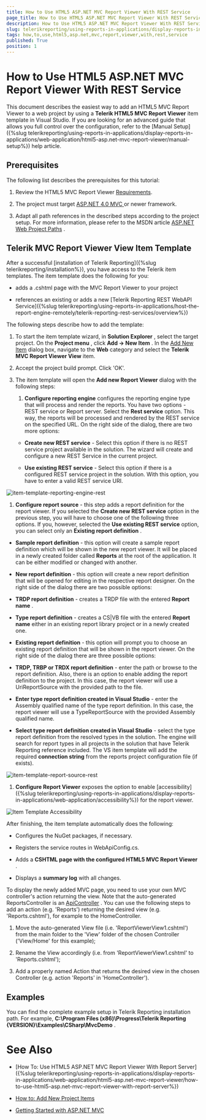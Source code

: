 ```yaml
---
title: How to Use HTML5 ASP.NET MVC Report Viewer With REST Service
page_title: How to Use HTML5 ASP.NET MVC Report Viewer With REST Service | for Telerik Reporting Documentation
description: How to Use HTML5 ASP.NET MVC Report Viewer With REST Service
slug: telerikreporting/using-reports-in-applications/display-reports-in-applications/web-application/html5-asp.net-mvc-report-viewer/how-to-use-html5-asp.net-mvc-report-viewer-with-rest-service
tags: how,to,use,html5,asp.net,mvc,report,viewer,with,rest,service
published: True
position: 1
---
```


# How to Use HTML5 ASP.NET MVC Report Viewer With REST Service



This document describes the easiest way to add an HTML5 MVC Report Viewer to a web project by using a         __Telerik HTML5 MVC Report Viewer__  item template in Visual Studio. If you are looking for an advanced guide that         allows you full control over the configuration, refer to the [Manual Setup]({%slug telerikreporting/using-reports-in-applications/display-reports-in-applications/web-application/html5-asp.net-mvc-report-viewer/manual-setup%}) help article.       

## Prerequisites

The following list describes the prerequisites for this tutorial:         

1. Review the HTML5 MVC Report Viewer [Requirements](0fe55701-1923-480a-b3a4-aee57c2840b8#RequirementsMVC).             

1. The project must target                [                   ASP.NET 4.0 MVC                 ](https://dotnet.microsoft.com/apps/aspnet/mvc)                or newer framework.             

1. Adapt all path references in the described steps according to the project setup.               For more information, please refer to the MSDN article                [ASP.NET Web Project Paths](https://docs.microsoft.com/en-us/previous-versions/ms178116(v=vs.140)) .             

## Telerik MVC Report Viewer View Item Template

After a successful [installation of Telerik Reporting]({%slug telerikreporting/installation%}),            you have access to the Telerik item templates. The item template does the following for you:           

* adds a .cshtml page with the MVC Report Viewer to your project             

* references an existing or adds a new [Telerik Reporting REST WebAPI Service]({%slug telerikreporting/using-reports-in-applications/host-the-report-engine-remotely/telerik-reporting-rest-services/overview%})

The following steps describe how to add the template:         

1. To start the item template wizard, in __Solution Explorer__ , select the target project. On the               __Project menu__ , click __Add -> New Item__ . In the                [Add New Item](https://msdn.microsoft.com/en-us/library/w0572c5b%28v=vs.100%29.aspx)                dialog box, navigate to the __Web__  category and select the __Telerik MVC Report Viewer View__  item.             

1. Accept the project build prompt. Click 'OK'.             

1. The item template will open the __Add new Report Viewer__  dialog with the following steps:             

   1. __Configure reporting engine__  configures the reporting engine type that will process and render the reports.                   You have two options - REST service or Report server. Select the __Rest service__  option. This way, the reports will be processed                   and rendered by the REST service on the specified URL.                 On the right side of the dialog, there are two more options:                 

   + __Create new REST service__  - Select this option if there is no REST service project available in the solution. The wizard will create                       and configure a new REST Service in the current project.                     

   + __Use existing REST service__  - Select this option if there is a configured REST service project in the solution.                        With this option, you have to enter a valid REST service URI.                       

  ![item-template-reporting-engine-rest](images/item-template-reporting-engine-rest.png)

   1. __Configure report source__  - this step adds a report definition for the report viewer. If you selected the                   __Create new REST service__  option in the previous step, you will have to choose one of the following three options.                   If you, however, selected the __Use existing REST service__  option, you can select only an __Existing report definition__ .                 

   + __Sample report definition__  - this option will create a sample report definition which will be shown in the new                       report viewer. It will be placed in a newly created folder called __Reports__  at the root of the application. It can be either modified                       or changed with another.                     

   + __New report definition__  - this option will create a new report definition that will be opened for editing in                       the respective report designer. On the right side of the dialog there are two possible options:                     

   + __TRDP report definition__  - creates a TRDP file with the entered __Report name__ .                         

   + __Type report definition__  - creates a CS|VB file with the entered __Report name__                            either in an existing report library project or in a newly created one.                         

   + __Existing report definition__  - this option will prompt you to choose an existing report definition that will                       be shown in the report viewer. On the right side of the dialog there are three possible options:                     

   + __TRDP, TRBP or TRDX report definition__  - enter the path or browse to the report definition. Also, there is                           an option to enable adding the report definition to the project. In this case, the report viewer will use a UriReportSource with                           the provided path to the file.                         

   + __Enter type report definition created in Visual Studio__  - enter the Assembly qualified name of the type                           report definition. In this case, the report viewer will use a TypeReportSource with the provided Assembly qualified name.                         

   + __Select type report definition created in Visual Studio__  - select the type report definition from the resolved                           types in the solution. The engine will search for report types in all projects in the solution that have Telerik Reporting reference                           included. The VS item template will add the required __connection string__  from the reports project configuration                           file (if exists).                           

  ![item-template-report-source-rest](images/item-template-report-source-rest.png)

   1. __Configure Report Viewer__  exposes the option to enable                   [accessibility]({%slug telerikreporting/using-reports-in-applications/display-reports-in-applications/web-application/accessibility%}) for the report viewer.                   

  ![Item Template Accessibility](images/item-template-accessibility.png)

After finishing, the item template automatically does the following:         

* Configures the NuGet packages, if necessary.             

* Registers the service routes in WebApiConfig.cs.             

* Adds a __CSHTML page with the configured HTML5 MVC Report Viewer__ .             

* Displays a __summary log__  with all changes.             

To display the newly added MVC page, you need to use your own MVC controller's action returning the view. Note that the auto-generated            ReportsController is an             [ApiController](https://msdn.microsoft.com/en-us/library/system.web.http.apicontroller(v=vs.118).aspx) .           You can use the following steps to add an action (e.g. 'Reports') returning the desired view (e.g. 'Reports.cshtml'),            for example to the HomeController.         

1. Move the auto-generated View file (i.e. 'ReportViewerView1.cshtml') from the main folder to the 'View' folder of the chosen Controller ('View/Home' for this example);             

1. Rename the View accordingly (i.e. from 'ReportViewerView1.cshtml' to 'Reports.cshtml');             

1. Add a properly named Action that returns the desired view in the chosen Controller (e.g. action 'Reports' in 'HomeController').             

## Examples

You can find the complete example setup in Telerik Reporting installation path. For example,           __C:\Program Files (x86)\Progress\Telerik Reporting {VERSION}\Examples\CSharp\MvcDemo__ .         

# See Also

 * [How To: Use HTML5 ASP.NET MVC Report Viewer With Report Server]({%slug telerikreporting/using-reports-in-applications/display-reports-in-applications/web-application/html5-asp.net-mvc-report-viewer/how-to-use-html5-asp.net-mvc-report-viewer-with-report-server%})

 * [How to: Add New Project Items](https://msdn.microsoft.com/en-us/library/w0572c5b%28v=vs.100%29.aspx)

 * [Getting Started with ASP.NET MVC](http://www.asp.net/mvc/overview/getting-started/introduction/getting-started)
